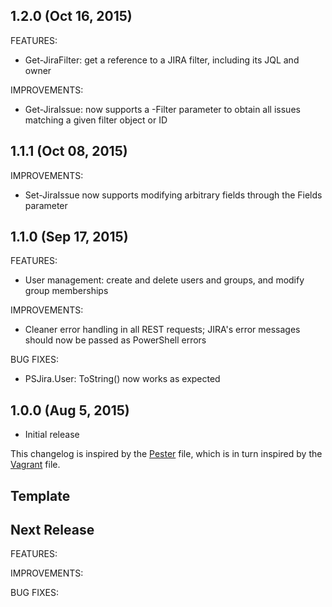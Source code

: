 ## 1.2.0 (Oct 16, 2015)

FEATURES:
  - Get-JiraFilter: get a reference to a JIRA filter, including its JQL and owner

IMPROVEMENTS:
  - Get-JiraIssue: now supports a -Filter parameter to obtain all issues matching a given filter object or ID

## 1.1.1 (Oct 08, 2015)

IMPROVEMENTS:
  - Set-JiraIssue now supports modifying arbitrary fields through the Fields parameter

## 1.1.0 (Sep 17, 2015)

FEATURES:
  - User management: create and delete users and groups, and modify group memberships

IMPROVEMENTS:
  - Cleaner error handling in all REST requests; JIRA's error messages should now be passed as PowerShell errors

BUG FIXES:
  - PSJira.User: ToString() now works as expected

## 1.0.0 (Aug 5, 2015)

  - Initial release
  
This changelog is inspired by the 
[Pester](https://github.com/pester/Pester/blob/master/CHANGELOG.md) file, which
is in turn inspired by the 
[Vagrant](https://github.com/mitchellh/vagrant/blob/master/CHANGELOG.md) file.

## Template

  ## Next Release

  FEATURES:

  IMPROVEMENTS:

  BUG FIXES: